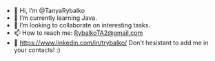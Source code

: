 - 👋 Hi, I’m @TanyaRybalko
- 🌱 I’m currently learning Java.
- 💞️ I’m looking to collaborate on interesting tasks.
- 📫 How to reach me: RybalkoTA2@gmail.com 
- 👀 https://www.linkedin.com/in/trybalko/  Don't hesistant to add me in your contacts! :)
<!---
TanyaRybalko/TanyaRybalko is a ✨ special ✨ repository because its `README.md` (this file) appears on your GitHub profile.
You can click the Preview link to take a look at your changes.
--->

